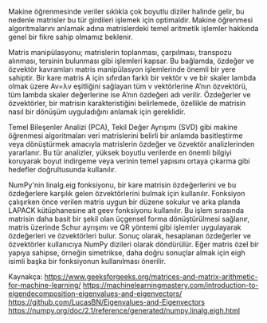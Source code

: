 Makine öğrenmesinde veriler sıklıkla çok boyutlu diziler halinde gelir, bu nedenle matrisler bu tür girdileri işlemek için optimaldir. Makine öğrenmesi algoritmalarını anlamak adına matrislerdeki temel aritmetik işlemler hakkında genel bir fikre sahip olmamız beklenir.

Matris manipülasyonu; matrislerin toplanması, çarpılması, transpozu alınması, tersinin bulunması gibi işlemleri kapsar. Bu bağlamda, özdeğer ve özvektör kavramları matris manipülasyon işlemlerinde önemli bir yere sahiptir. Bir kare matris A için sıfırdan farklı bir vektör v ve bir skaler lambda olmak üzere Av=λv eşitliğini sağlayan tüm v vektörlerine A’nın özvektörü, tüm lambda skaler değerlerine ise A’nın özdeğeri adı verilir. Özdeğerler ve özvektörler, bir matrisin karakteristiğini belirlemede, özellikle de matrisin nasıl bir dönüşüm uyguladığını anlamak için gereklidir. 

Temel Bileşenler Analizi (PCA), Tekil Değer Ayrışımı (SVD) gibi makine öğrenmesi algoritmaları veri matrislerini belirli bir anlamda basitleştirme veya dönüştürmek amacıyla matrislerin özdeğer ve özvektör analizlerinden yararlanır. Bu tür analizler, yüksek boyutlu verilerde en önemli bilgiyi koruyarak boyut indirgeme veya verinin temel yapısını ortaya çıkarma gibi hedefler doğrultusunda kullanılır.

NumPy'nin linalg.eig fonksiyonu, bir kare matrisin özdeğerlerini ve bu özdeğerlere karşılık gelen özvektörlerini bulmak için kullanılır. Fonksiyon çalışırken önce verilen matris uygun bir düzene sokulur ve arka planda LAPACK kütüphanesine ait geev fonksiyonu kullanılır. Bu işlem sırasında matrisin daha basit bir şekil olan üçgensel forma dönüştürülmesi sağlanır, matris üzerinde Schur ayrışımı ve QR yöntemi gibi işlemler uygulayarak özdeğerleri ve özvektörleri bulur. Sonuç olarak, hesaplanan özdeğerler ve özvektörler kullanıcıya NumPy dizileri olarak döndürülür. Eğer matris özel bir yapıya sahipse, örneğin simetrikse, daha doğru sonuçlar almak için eigh isimli başka bir fonksiyonun kullanılması önerilir.

Kaynakça: https://www.geeksforgeeks.org/matrices-and-matrix-arithmetic-for-machine-learning/
https://machinelearningmastery.com/introduction-to-eigendecomposition-eigenvalues-and-eigenvectors/
https://github.com/LucasBN/Eigenvalues-and-Eigenvectors
https://numpy.org/doc/2.1/reference/generated/numpy.linalg.eigh.html



